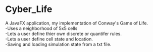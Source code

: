 # Cyber_Life
A JavaFX application, my implementation of Conway's Game of Life.</br>
-Uses a neighborhood of 5x5 cells</br>
-Lets a user define thier own discrete or quantifer rules.</br>
-Lets a user define cell state and location.</br>
-Saving and loading simulation state from a txt file.</br>
